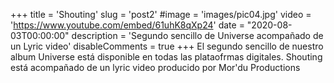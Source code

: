 +++
title = 'Shouting'
slug = 'post2'
#image = 'images/pic04.jpg'
video = 'https://www.youtube.com/embed/61uhK8qXp24'
date = "2020-08-03T00:00:00"
description = 'Segundo sencillo de Universe acompañado de un Lyric video'
disableComments = true
+++
El segundo sencillo de nuestro album Universe está disponible en todas las plataofrmas digitales. Shouting está acompañado de un lyric video producido por Mor'du Productions